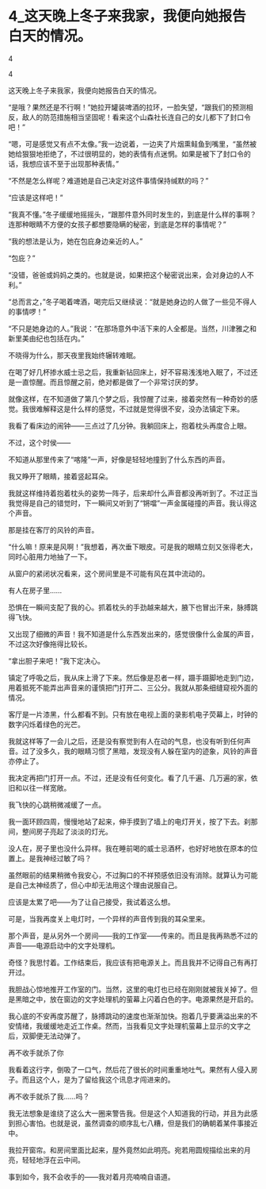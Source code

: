 # 4_这天晚上冬子来我家，我便向她报告白天的情况。

4

4

这天晚上冬子来我家，我便向她报告白天的情况。

“是哦？果然还是不行啊！”她拉开罐装啤酒的拉环，一脸失望，“跟我们的预测相反，敌人的防范措施相当坚固呢！看来这个山森社长连自己的女儿都下了封口令吧！”

“嗯，可是感觉又有点不太像。”我一边说着，一边夹了片烟熏鲑鱼到嘴里，“虽然被她给狠狠地拒绝了，不过很明显的，她的表情有点迷惘。如果是被下了封口令的话，我想应该不至于出现那种表情。”

“不然是怎么样呢？难道她是自己决定对这件事情保持缄默的吗？”

“应该是这样吧！”

“我真不懂。”冬子缓缓地摇摇头，“跟那件意外同时发生的，到底是什么样的事啊？连那种眼睛不方便的女孩子都想要隐瞒的秘密，到底是怎样的事情呢？”

“我的想法是认为，她在包庇身边亲近的人。”

“包庇？”

“没错，爸爸或妈妈之类的。也就是说，如果把这个秘密说出来，会对身边的人不利。”

“总而言之，”冬子喝着啤酒，喝完后又继续说：“就是她身边的人做了一些见不得人的事情啰！”

“不只是她身边的人。”我说：“在那场意外中活下来的人全都是。当然，川津雅之和新里美由纪也包括在内。”

不晓得为什么，那天夜里我始终辗转难眠。

在喝了好几杯掺水威士忌之后，我重新钻回床上，好不容易浅浅地入眠了，不过还是一直惊醒。而且惊醒之前，绝对都是做了一个非常讨厌的梦。

就像这样，在不知道做了第几个梦之后，我惊醒了过来，接着突然有一种奇妙的感觉。我很难解释这是什么样的感觉，不过就是觉得很不安，没办法镇定下来。

我看了看床边的闹钟——三点过了几分钟。我躺回床上，抱着枕头再度合上眼。

不过，这个时侯——

不知道从那里传来了“喀隆”一声，好像是轻轻地撞到了什么东西的声音。

我又睁开了眼睛，接着竖起耳朵。

我就这样维持着抱着枕头的姿势一阵子，后来却什么声音都没再听到了。不过正当我觉得是自己的错觉时，下一瞬间又听到了“锵噹”一声金属碰撞的声音。我认得这个声音。

那是挂在客厅的风铃的声音。

“什么嘛！原来是风啊！”我想着，再次垂下眼皮。可是我的眼睛立刻又张得老大，同时心脏用力地抽了一下。

从窗户的紧闭状况看来，这个房间里是不可能有风在其中流动的。

有人在房子里……

恐惧在一瞬间支配了我的心。抓着枕头的手劲越来越大，腋下也冒出汗来，脉搏跳得飞快。

又出现了细微的声音！我不知道是什么东西发出来的，感觉很像什么金属的声音，不过这次好像拖得比较长。

“拿出胆子来吧！”我下定决心。

镇定了呼吸之后，我从床上滑了下来。然后像是忍者一样，蹑手蹑脚地走到门边，用着抵死不能弄出声音来的谨慎把门打开二、三公分。我就从那条细缝窥视外面的情况。

客厅是一片漆黑，什么都看不到。只有放在电视上面的录影机电子荧幕上，时钟的数字闪烁着绿色的光芒。

我就这样等了一会儿之后，还是没有察觉到有人在动的气息，也没有听到任何声音。过了没多久，我的眼睛习惯了黑暗，发现没有人躲在室内的迹象，风铃的声音亦停止了。

我决定再把门打开一点。不过，还是没有任何变化。看了几千遍、几万遍的家，依旧和以往一样宽敞。

我飞快的心跳稍微减缓了一点。

我一面环顾四周，慢慢地站了起来，伸手摸到了墙上的电灯开关，按了下去。刹那间，整间房子亮起了淡淡的灯光。

没人在，房子里也没什么异样。我在睡前喝的威士忌酒杯，也好好地放在原本的位置上。是我神经过敏了吗？

虽然眼前的结果稍微令我安心，不过胸口的不祥预感依旧没有消除。就算认为可能是自己太神经质了，但心中却无法用这个理由说服自己。

应该是太累了吧——为了让自己接受，我试着这么想。

可是，当我再度关上电灯时，一个异样的声音传到我的耳朵里来。

那个声音，是从另外一个房间——我的工作室——传来的。而且是我再熟悉不过的声音——电源启动中的文字处理机。

奇怪？我思忖着。工作结束后，我应该有把电源关上。而且我并不记得自己有再打开过。

我胆战心惊地推开工作室的门。当然，这里的电灯也已经在刚刚就被我关掉了。但是黑暗之中，放在窗边的文字处理机的萤幕上闪着白色的字。电源果然是开启的。

我心底的不安再度苏醒了，脉搏跳动的速度也渐渐加快。抱着几乎要满溢出来的不安情绪，我缓缓地走近工作桌。然而，当我看见文字处理机萤幕上显示的文字之后，双脚便无法动弹了。

再不收手就杀了你

我看着这行字，倒吸了一口气，然后花了很长的时间重重地吐气。果然有人侵入房子。而且这个人，是为了留给我这个讯息才闯进来的。

再不收手就杀了我……吗？

我无法想象是谁绕了这么大一圈来警告我。但是这个人知道我的行动，并且为此感到担心害怕。也就是说，虽然调查的顺序乱七八糟，但是我们的确朝着某件事接近中。

我拉开窗帘。和房间里面比起来，屋外竟然如此明亮。宛若用圆规描绘出来的月亮，轻轻地浮在云中间。

事到如今，我不会收手的——我对着月亮喃喃自语道。